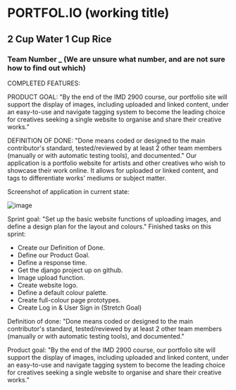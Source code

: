 # PORTFOL.IO (working title)
## 2 Cup Water 1 Cup Rice
### Team Number _ (We are unsure what number, and are not sure how to find out which)
COMPLETED FEATURES:

PRODUCT GOAL:
"By the end of the IMD 2900 course, our portfolio site will support the display of images, including uploaded and linked content, under an easy-to-use and navigate tagging system to become the leading choice for creatives seeking a single website to organise and share their creative works.”

DEFINITION OF DONE:
"Done means coded or designed to the main contributor's standard, tested/reviewed by at least 2 other team members (manually or with automatic testing tools), and documented."
Our application is a portfolio website for artists and other creatives who wish to showcase their work online. It allows for uploaded or linked content, and tags to differentiate works' mediums or subject matter.

Screenshot of application in current state:

![image](https://github.com/Rayliable/portfolio-site-IMD2900/assets/39100332/069fc021-a488-4b2b-862e-96a568958052)


Sprint goal: "Set up the basic website functions of uploading images, and define a design plan for the layout and colours."
Finished tasks on this sprint:
- Create our Definition of Done.
- Define our Product Goal.
- Define a response time.
- Get the django project up on github.
- Image upload function.
- Create website logo.
- Define a default colour palette.
- Create full-colour page prototypes.
- Create Log in & User Sign in (Stretch Goal)

Definition of done: "Done means coded or designed to the main contributor's standard, tested/reviewed by at least 2 other team members (manually or with automatic testing tools), and documented."

Product goal: "By the end of the IMD 2900 course, our portfolio site will support the display of images, including uploaded and linked content, under an easy-to-use and navigate tagging system to become the leading choice for creatives seeking a single website to organise and share their creative works.”
